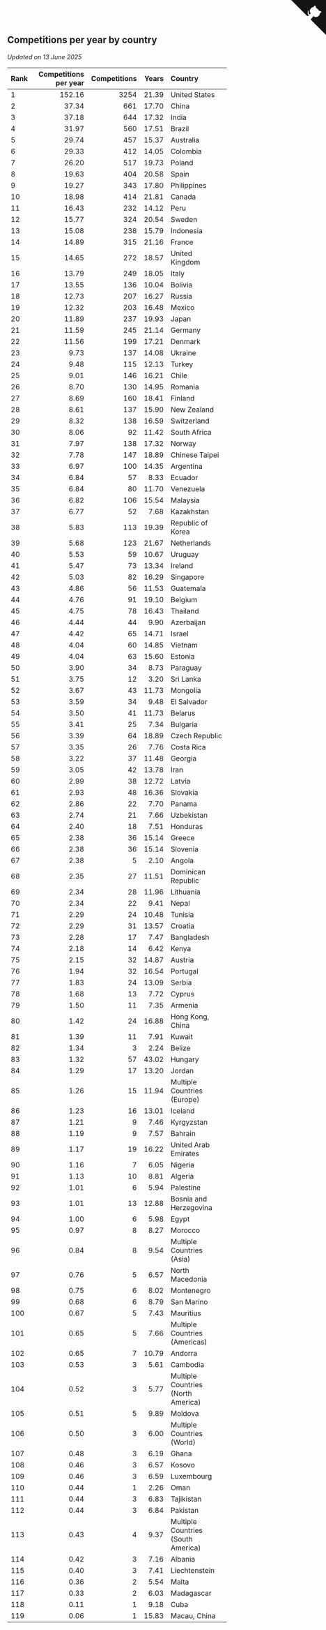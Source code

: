 ## Competitions per year by country

*Updated on 13 June 2025*

| Rank | Competitions per year | Competitions | Years | Country |
| :--- | ---: | ---: | ---: | :--- |
| 1 | 152.16 | 3254 | 21.39 | United States |
| 2 | 37.34 | 661 | 17.70 | China |
| 3 | 37.18 | 644 | 17.32 | India |
| 4 | 31.97 | 560 | 17.51 | Brazil |
| 5 | 29.74 | 457 | 15.37 | Australia |
| 6 | 29.33 | 412 | 14.05 | Colombia |
| 7 | 26.20 | 517 | 19.73 | Poland |
| 8 | 19.63 | 404 | 20.58 | Spain |
| 9 | 19.27 | 343 | 17.80 | Philippines |
| 10 | 18.98 | 414 | 21.81 | Canada |
| 11 | 16.43 | 232 | 14.12 | Peru |
| 12 | 15.77 | 324 | 20.54 | Sweden |
| 13 | 15.08 | 238 | 15.79 | Indonesia |
| 14 | 14.89 | 315 | 21.16 | France |
| 15 | 14.65 | 272 | 18.57 | United Kingdom |
| 16 | 13.79 | 249 | 18.05 | Italy |
| 17 | 13.55 | 136 | 10.04 | Bolivia |
| 18 | 12.73 | 207 | 16.27 | Russia |
| 19 | 12.32 | 203 | 16.48 | Mexico |
| 20 | 11.89 | 237 | 19.93 | Japan |
| 21 | 11.59 | 245 | 21.14 | Germany |
| 22 | 11.56 | 199 | 17.21 | Denmark |
| 23 | 9.73 | 137 | 14.08 | Ukraine |
| 24 | 9.48 | 115 | 12.13 | Turkey |
| 25 | 9.01 | 146 | 16.21 | Chile |
| 26 | 8.70 | 130 | 14.95 | Romania |
| 27 | 8.69 | 160 | 18.41 | Finland |
| 28 | 8.61 | 137 | 15.90 | New Zealand |
| 29 | 8.32 | 138 | 16.59 | Switzerland |
| 30 | 8.06 | 92 | 11.42 | South Africa |
| 31 | 7.97 | 138 | 17.32 | Norway |
| 32 | 7.78 | 147 | 18.89 | Chinese Taipei |
| 33 | 6.97 | 100 | 14.35 | Argentina |
| 34 | 6.84 | 57 | 8.33 | Ecuador |
| 35 | 6.84 | 80 | 11.70 | Venezuela |
| 36 | 6.82 | 106 | 15.54 | Malaysia |
| 37 | 6.77 | 52 | 7.68 | Kazakhstan |
| 38 | 5.83 | 113 | 19.39 | Republic of Korea |
| 39 | 5.68 | 123 | 21.67 | Netherlands |
| 40 | 5.53 | 59 | 10.67 | Uruguay |
| 41 | 5.47 | 73 | 13.34 | Ireland |
| 42 | 5.03 | 82 | 16.29 | Singapore |
| 43 | 4.86 | 56 | 11.53 | Guatemala |
| 44 | 4.76 | 91 | 19.10 | Belgium |
| 45 | 4.75 | 78 | 16.43 | Thailand |
| 46 | 4.44 | 44 | 9.90 | Azerbaijan |
| 47 | 4.42 | 65 | 14.71 | Israel |
| 48 | 4.04 | 60 | 14.85 | Vietnam |
| 49 | 4.04 | 63 | 15.60 | Estonia |
| 50 | 3.90 | 34 | 8.73 | Paraguay |
| 51 | 3.75 | 12 | 3.20 | Sri Lanka |
| 52 | 3.67 | 43 | 11.73 | Mongolia |
| 53 | 3.59 | 34 | 9.48 | El Salvador |
| 54 | 3.50 | 41 | 11.73 | Belarus |
| 55 | 3.41 | 25 | 7.34 | Bulgaria |
| 56 | 3.39 | 64 | 18.89 | Czech Republic |
| 57 | 3.35 | 26 | 7.76 | Costa Rica |
| 58 | 3.22 | 37 | 11.48 | Georgia |
| 59 | 3.05 | 42 | 13.78 | Iran |
| 60 | 2.99 | 38 | 12.72 | Latvia |
| 61 | 2.93 | 48 | 16.36 | Slovakia |
| 62 | 2.86 | 22 | 7.70 | Panama |
| 63 | 2.74 | 21 | 7.66 | Uzbekistan |
| 64 | 2.40 | 18 | 7.51 | Honduras |
| 65 | 2.38 | 36 | 15.14 | Greece |
| 66 | 2.38 | 36 | 15.14 | Slovenia |
| 67 | 2.38 | 5 | 2.10 | Angola |
| 68 | 2.35 | 27 | 11.51 | Dominican Republic |
| 69 | 2.34 | 28 | 11.96 | Lithuania |
| 70 | 2.34 | 22 | 9.41 | Nepal |
| 71 | 2.29 | 24 | 10.48 | Tunisia |
| 72 | 2.29 | 31 | 13.57 | Croatia |
| 73 | 2.28 | 17 | 7.47 | Bangladesh |
| 74 | 2.18 | 14 | 6.42 | Kenya |
| 75 | 2.15 | 32 | 14.87 | Austria |
| 76 | 1.94 | 32 | 16.54 | Portugal |
| 77 | 1.83 | 24 | 13.09 | Serbia |
| 78 | 1.68 | 13 | 7.72 | Cyprus |
| 79 | 1.50 | 11 | 7.35 | Armenia |
| 80 | 1.42 | 24 | 16.88 | Hong Kong, China |
| 81 | 1.39 | 11 | 7.91 | Kuwait |
| 82 | 1.34 | 3 | 2.24 | Belize |
| 83 | 1.32 | 57 | 43.02 | Hungary |
| 84 | 1.29 | 17 | 13.20 | Jordan |
| 85 | 1.26 | 15 | 11.94 | Multiple Countries (Europe) |
| 86 | 1.23 | 16 | 13.01 | Iceland |
| 87 | 1.21 | 9 | 7.46 | Kyrgyzstan |
| 88 | 1.19 | 9 | 7.57 | Bahrain |
| 89 | 1.17 | 19 | 16.22 | United Arab Emirates |
| 90 | 1.16 | 7 | 6.05 | Nigeria |
| 91 | 1.13 | 10 | 8.81 | Algeria |
| 92 | 1.01 | 6 | 5.94 | Palestine |
| 93 | 1.01 | 13 | 12.88 | Bosnia and Herzegovina |
| 94 | 1.00 | 6 | 5.98 | Egypt |
| 95 | 0.97 | 8 | 8.27 | Morocco |
| 96 | 0.84 | 8 | 9.54 | Multiple Countries (Asia) |
| 97 | 0.76 | 5 | 6.57 | North Macedonia |
| 98 | 0.75 | 6 | 8.02 | Montenegro |
| 99 | 0.68 | 6 | 8.79 | San Marino |
| 100 | 0.67 | 5 | 7.43 | Mauritius |
| 101 | 0.65 | 5 | 7.66 | Multiple Countries (Americas) |
| 102 | 0.65 | 7 | 10.79 | Andorra |
| 103 | 0.53 | 3 | 5.61 | Cambodia |
| 104 | 0.52 | 3 | 5.77 | Multiple Countries (North America) |
| 105 | 0.51 | 5 | 9.89 | Moldova |
| 106 | 0.50 | 3 | 6.00 | Multiple Countries (World) |
| 107 | 0.48 | 3 | 6.19 | Ghana |
| 108 | 0.46 | 3 | 6.57 | Kosovo |
| 109 | 0.46 | 3 | 6.59 | Luxembourg |
| 110 | 0.44 | 1 | 2.26 | Oman |
| 111 | 0.44 | 3 | 6.83 | Tajikistan |
| 112 | 0.44 | 3 | 6.84 | Pakistan |
| 113 | 0.43 | 4 | 9.37 | Multiple Countries (South America) |
| 114 | 0.42 | 3 | 7.16 | Albania |
| 115 | 0.40 | 3 | 7.41 | Liechtenstein |
| 116 | 0.36 | 2 | 5.54 | Malta |
| 117 | 0.33 | 2 | 6.03 | Madagascar |
| 118 | 0.11 | 1 | 9.18 | Cuba |
| 119 | 0.06 | 1 | 15.83 | Macau, China |


<a href="https://github.com/JustinTimeCuber/wca_statistics" class="github-corner" aria-label="View source on Github"><svg width="80" height="80" viewBox="0 0 250 250" style="fill:#151513; color:#fff; position: absolute; top: 0; border: 0; right: 0;" aria-hidden="true"><path d="M0,0 L115,115 L130,115 L142,142 L250,250 L250,0 Z"></path><path d="M128.3,109.0 C113.8,99.7 119.0,89.6 119.0,89.6 C122.0,82.7 120.5,78.6 120.5,78.6 C119.2,72.0 123.4,76.3 123.4,76.3 C127.3,80.9 125.5,87.3 125.5,87.3 C122.9,97.6 130.6,101.9 134.4,103.2" fill="currentColor" style="transform-origin: 130px 106px;" class="octo-arm"></path><path d="M115.0,115.0 C114.9,115.1 118.7,116.5 119.8,115.4 L133.7,101.6 C136.9,99.2 139.9,98.4 142.2,98.6 C133.8,88.0 127.5,74.4 143.8,58.0 C148.5,53.4 154.0,51.2 159.7,51.0 C160.3,49.4 163.2,43.6 171.4,40.1 C171.4,40.1 176.1,42.5 178.8,56.2 C183.1,58.6 187.2,61.8 190.9,65.4 C194.5,69.0 197.7,73.2 200.1,77.6 C213.8,80.2 216.3,84.9 216.3,84.9 C212.7,93.1 206.9,96.0 205.4,96.6 C205.1,102.4 203.0,107.8 198.3,112.5 C181.9,128.9 168.3,122.5 157.7,114.1 C157.9,116.9 156.7,120.9 152.7,124.9 L141.0,136.5 C139.8,137.7 141.6,141.9 141.8,141.8 Z" fill="currentColor" class="octo-body"></path></svg></a><style>.github-corner:hover .octo-arm{animation:octocat-wave 560ms ease-in-out}@keyframes octocat-wave{0%,100%{transform:rotate(0)}20%,60%{transform:rotate(-25deg)}40%,80%{transform:rotate(10deg)}}@media (max-width:500px){.github-corner:hover .octo-arm{animation:none}.github-corner .octo-arm{animation:octocat-wave 560ms ease-in-out}}</style>
